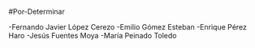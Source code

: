 #Por-Determinar

-Fernando Javier López Cerezo
-Emilio Gómez Esteban
-Enrique Pérez Haro
-Jesús Fuentes Moya
-María Peinado Toledo
